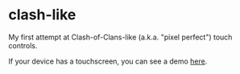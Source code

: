 # clash-like
My first attempt at Clash-of-Clans-like (a.k.a. "pixel perfect") touch controls.

If your device has a touchscreen, you can see a demo [here](https://kylejlin.github.io/clash-like).
